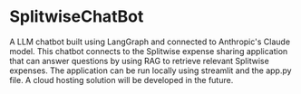 # SplitwiseChatBot
A LLM chatbot built using LangGraph and connected to Anthropic's Claude model. This chatbot connects to the Splitwise expense sharing application that can answer questions by using RAG to retrieve relevant Splitwise expenses.
The application can be run locally using streamlit and the app.py file. A cloud hosting solution will be developed in the future.
